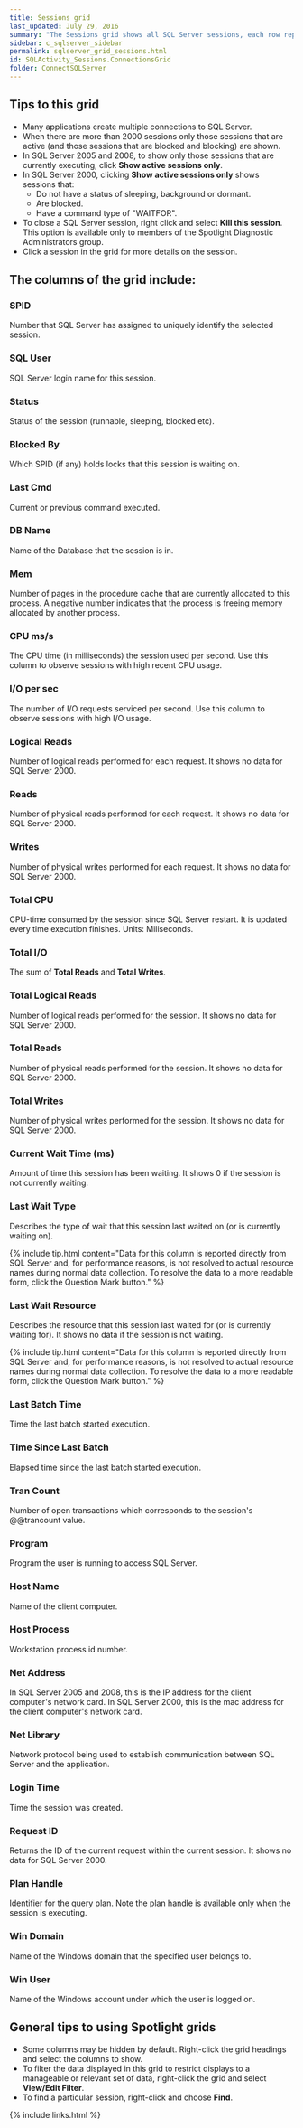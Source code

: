 ```yaml
---
title: Sessions grid
last_updated: July 29, 2016
summary: "The Sessions grid shows all SQL Server sessions, each row representing a single SQL Server session."
sidebar: c_sqlserver_sidebar
permalink: sqlserver_grid_sessions.html
id: SQLActivity_Sessions.ConnectionsGrid
folder: ConnectSQLServer
---
```


## Tips to this grid

* Many applications create multiple connections to SQL Server.
* When there are more than 2000 sessions only those sessions that are active (and those sessions that are blocked and blocking) are shown.
* In SQL Server 2005 and 2008, to show only those sessions that are currently executing, click **Show active sessions only**.
* In SQL Server 2000, clicking **Show active sessions only** shows sessions that:
   * Do not have a status of sleeping, background or dormant.
   * Are blocked.
   * Have a command type of "WAITFOR".
* To close a SQL Server session, right click and select **Kill this session**. This option is available only to members of the Spotlight Diagnostic Administrators group.
* Click a session in the grid for more details on the session.

## The columns of the grid include:

### SPID

Number that SQL Server has assigned to uniquely identify the selected session.

### SQL User

SQL Server login name for this session.

### Status

Status of the session (runnable, sleeping, blocked etc).

### Blocked By

Which SPID (if any) holds locks that this session is waiting on.

### Last Cmd

Current or previous command executed.

### DB Name

Name of the Database that the session is in.

### Mem

Number of pages in the procedure cache that are currently allocated to this process. A negative number indicates that the process is freeing memory allocated by another process.

### CPU ms/s

The CPU time (in milliseconds) the session used per second. Use this column to observe sessions with high recent CPU usage.

### I/O per sec

The number of I/O requests serviced per second. Use this column to observe sessions with high I/O usage.

### Logical Reads

Number of logical reads performed for each request.  It shows no data for SQL Server 2000.

### Reads

Number of physical reads performed for each request.  It shows no data for SQL Server 2000.

### Writes

Number of physical writes performed for each request.  It shows no data for SQL Server 2000.

### Total CPU

CPU-time consumed by the session since SQL Server restart. It is updated every time execution finishes. Units: Miliseconds.

### Total I/O

The sum of **Total Reads** and **Total Writes**.

### Total Logical Reads

Number of logical reads performed for the session. It shows no data for SQL Server 2000.

### Total Reads

Number of physical reads performed for the session. It shows no data for SQL Server 2000.

### Total Writes

Number of physical writes performed for the session. It shows no data for SQL Server 2000.

### Current Wait Time (ms)

Amount of time this session has been waiting. It shows 0 if the session is not currently waiting.

### Last Wait Type

Describes the type of wait that this session last waited on (or is currently waiting on).

{% include tip.html content="Data for this column is reported directly from SQL Server and, for performance reasons, is not resolved to actual resource names during normal data collection. To resolve the data to a more readable form, click the Question Mark button." %}

### Last Wait Resource

Describes the resource that this session last waited for (or is currently waiting for). It shows no data if the session is not waiting.

{% include tip.html content="Data for this column is reported directly from SQL Server and, for performance reasons, is not resolved to actual resource names during normal data collection. To resolve the data to a more readable form, click the Question Mark button." %}

### Last Batch Time

Time the last batch started execution.

### Time Since Last Batch

Elapsed time since the last batch started execution.

### Tran Count

Number of open transactions which corresponds to the session's @@trancount value.

### Program

Program the user is running to access SQL Server.

### Host Name

Name of the client computer.

### Host Process

Workstation process id number.

### Net Address

In SQL Server 2005 and 2008, this is the IP address for the client computer's network card.
In SQL Server 2000, this is the mac address for the client computer's network card.

### Net Library

Network protocol being used to establish communication between SQL Server and the application.

### Login Time

Time the session was created.

### Request ID

Returns the ID of the current request within the current session. It shows no data for SQL Server 2000.

### Plan Handle

Identifier for the query plan. Note the plan handle is available only when the session is executing.

### Win Domain

Name of the Windows domain that the specified user belongs to.

### Win User

Name of the Windows account under which the user is logged on.

## General tips to using Spotlight grids

* Some columns may be hidden by default. Right-click the grid headings and select the columns to show.
* To filter the data displayed in this grid to restrict displays to a manageable or relevant set of data, right-click the grid and select **View/Edit Filter**.
* To find a particular session, right-click and choose **Find**.



{% include links.html %}
